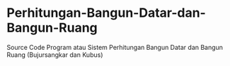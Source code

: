 # Perhitungan-Bangun-Datar-dan-Bangun-Ruang
Source Code Program atau Sistem Perhitungan Bangun Datar dan Bangun Ruang (Bujursangkar dan Kubus)
